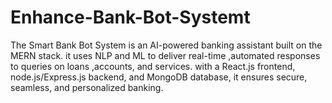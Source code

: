 # Enhance-Bank-Bot-Systemt
 The Smart Bank Bot System is an AI-powered banking assistant built on the MERN stack. it uses NLP and ML to deliver real-time ,automated responses to  queries on loans ,accounts, and services. with a React.js frontend, node.js/Express.js backend, and MongoDB database, it ensures secure, seamless, and personalized banking.
